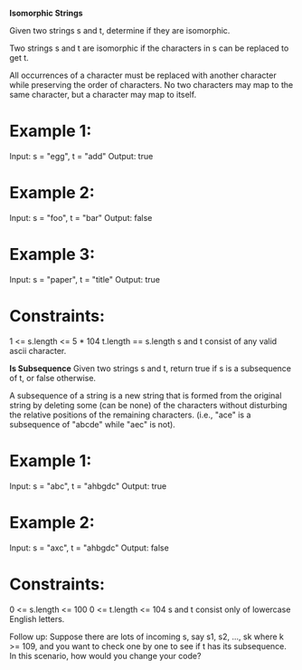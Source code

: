 **Isomorphic Strings**

Given two strings s and t, determine if they are isomorphic.

Two strings s and t are isomorphic if the characters in s can be replaced to get t.

All occurrences of a character must be replaced with another character while preserving the order of characters. No two characters may map to the same character, but a character may map to itself.


# Example 1:
Input: s = "egg", t = "add"
Output: true

# Example 2:
Input: s = "foo", t = "bar"
Output: false

# Example 3:
Input: s = "paper", t = "title"
Output: true

# Constraints:
1 <= s.length <= 5 * 104
t.length == s.length
s and t consist of any valid ascii character.


**Is Subsequence**
Given two strings s and t, return true if s is a subsequence of t, or false otherwise.

A subsequence of a string is a new string that is formed from the original string by deleting some (can be none) of the characters without disturbing the relative positions of the remaining characters. (i.e., "ace" is a subsequence of "abcde" while "aec" is not).


# Example 1:
Input: s = "abc", t = "ahbgdc"
Output: true

# Example 2:
Input: s = "axc", t = "ahbgdc"
Output: false
 

# Constraints:
0 <= s.length <= 100
0 <= t.length <= 104
s and t consist only of lowercase English letters.
 

Follow up: Suppose there are lots of incoming s, say s1, s2, ..., sk where k >= 109, and you want to check one by one to see if t has its subsequence. In this scenario, how would you change your code?
